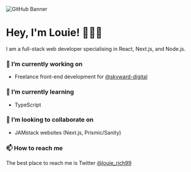 ![GitHub Banner](https://user-images.githubusercontent.com/60019261/149766958-9142fb38-bfac-4afd-a38a-8b1382f5984a.png)

# Hey, I'm Louie! 🙋🏼‍♂️
I am a full-stack web developer specialising in React, Next.js, and Node.js. 

### 🔭 I’m currently working on
- Freelance front-end development for [@skyward-digital](https://github.com/skyward-digital)

### 🌱 I’m currently learning
- TypeScript

### 👯 I’m looking to collaborate on
- JAMstack websites (Next.js, Prismic/Sanity)

### 📫 How to reach me
The best place to reach me is Twitter [@louie_rich99](https://twitter.com/Louie_Rich99)
